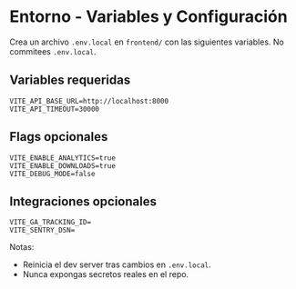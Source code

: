# Entorno - Variables y Configuración

Crea un archivo `.env.local` en `frontend/` con las siguientes variables. No commitees `.env.local`.

## Variables requeridas
```
VITE_API_BASE_URL=http://localhost:8000
VITE_API_TIMEOUT=30000
```

## Flags opcionales
```
VITE_ENABLE_ANALYTICS=true
VITE_ENABLE_DOWNLOADS=true
VITE_DEBUG_MODE=false
```

## Integraciones opcionales
```
VITE_GA_TRACKING_ID=
VITE_SENTRY_DSN=
```

Notas:
- Reinicia el dev server tras cambios en `.env.local`.
- Nunca expongas secretos reales en el repo.

